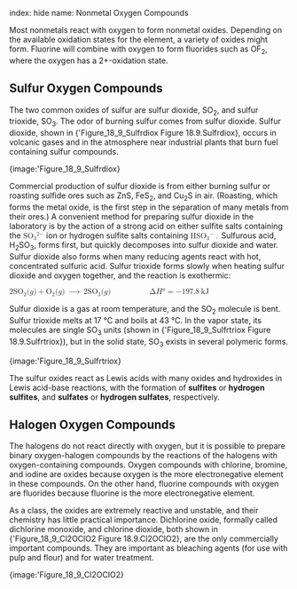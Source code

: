 index: hide
name: Nonmetal Oxygen Compounds

Most nonmetals react with oxygen to form nonmetal oxides. Depending on the available oxidation states for the element, a variety of oxides might form. Fluorine will combine with oxygen to form fluorides such as OF<sub>2</sub>, where the oxygen has a 2+-oxidation state.

## Sulfur Oxygen Compounds

The two common oxides of sulfur are sulfur dioxide, SO<sub>2</sub>, and sulfur trioxide, SO<sub>3</sub>. The odor of burning sulfur comes from sulfur dioxide. Sulfur dioxide, shown in {'Figure_18_9_Sulfrdiox Figure 18.9.Sulfrdiox}, occurs in volcanic gases and in the atmosphere near industrial plants that burn fuel containing sulfur compounds.


{image:'Figure_18_9_Sulfrdiox}
        

Commercial production of sulfur dioxide is from either burning sulfur or roasting sulfide ores such as ZnS, FeS<sub>2</sub>, and Cu<sub>2</sub>S in air. (Roasting, which forms the metal oxide, is the first step in the separation of many metals from their ores.) A convenient method for preparing sulfur dioxide in the laboratory is by the action of a strong acid on either sulfite salts containing the <math xmlns:q="http://cnx.rice.edu/qml/1.0" xmlns:m="http://www.w3.org/1998/Math/MathML" xmlns:bib="http://bibtexml.sf.net/" xmlns:md="http://cnx.rice.edu/mdml" xmlns="http://cnx.rice.edu/cnxml"><mrow><msub><mrow><mtext>SO</mtext></mrow><mn>3</mn></msub><msup><mrow/><mrow><mn>2−</mn></mrow></msup></mrow></math> ion or hydrogen sulfite salts containing <math xmlns:q="http://cnx.rice.edu/qml/1.0" xmlns:m="http://www.w3.org/1998/Math/MathML" xmlns:bib="http://bibtexml.sf.net/" xmlns:md="http://cnx.rice.edu/mdml" xmlns="http://cnx.rice.edu/cnxml"><mrow><msub><mrow><mtext>HSO</mtext></mrow><mn>3</mn></msub><msup><mrow/><mtext>−</mtext></msup><mo>.</mo></mrow></math> Sulfurous acid, H<sub>2</sub>SO<sub>3</sub>, forms first, but quickly decomposes into sulfur dioxide and water. Sulfur dioxide also forms when many reducing agents react with hot, concentrated sulfuric acid. Sulfur trioxide forms slowly when heating sulfur dioxide and oxygen together, and the reaction is exothermic:

<math xmlns:q="http://cnx.rice.edu/qml/1.0" xmlns:m="http://www.w3.org/1998/Math/MathML" xmlns:bib="http://bibtexml.sf.net/" xmlns:md="http://cnx.rice.edu/mdml" xmlns="http://cnx.rice.edu/cnxml"><mrow><mn>2</mn><msub><mrow><mtext>SO</mtext></mrow><mn>2</mn></msub><mo stretchy="false">(</mo><mi>g</mi><mo stretchy="false">)</mo><mo>+</mo><msub><mtext>O</mtext><mn>2</mn></msub><mo stretchy="false">(</mo><mi>g</mi><mo stretchy="false">)</mo><mspace width="0.2em"/><mo stretchy="false">⟶</mo><mspace width="0.2em"/><mn>2</mn><msub><mrow><mtext>SO</mtext></mrow><mn>3</mn></msub><mo stretchy="false">(</mo><mi>g</mi><mo stretchy="false">)</mo><mspace width="5em"/><mtext>Δ</mtext><mi>H</mi><mtext>°</mtext><mo>=</mo><mn>−197.8</mn><mspace width="0.2em"/><mtext>kJ</mtext></mrow></math>

Sulfur dioxide is a gas at room temperature, and the SO<sub>2</sub> molecule is bent. Sulfur trioxide melts at 17 °C and boils at 43 °C. In the vapor state, its molecules are single SO<sub>3</sub> units (shown in {'Figure_18_9_Sulfrtriox Figure 18.9.Sulfrtriox}), but in the solid state, SO<sub>3</sub> exists in several polymeric forms.


{image:'Figure_18_9_Sulfrtriox}
        

The sulfur oxides react as Lewis acids with many oxides and hydroxides in Lewis acid-base reactions, with the formation of  **sulfites** or  **hydrogen sulfites**, and  **sulfates** or  **hydrogen sulfates**, respectively.

## Halogen Oxygen Compounds

The halogens do not react directly with oxygen, but it is possible to prepare binary oxygen-halogen compounds by the reactions of the halogens with oxygen-containing compounds. Oxygen compounds with chlorine, bromine, and iodine are oxides because oxygen is the more electronegative element in these compounds. On the other hand, fluorine compounds with oxygen are fluorides because fluorine is the more electronegative element.

As a class, the oxides are extremely reactive and unstable, and their chemistry has little practical importance. Dichlorine oxide, formally called dichlorine monoxide, and chlorine dioxide, both shown in {'Figure_18_9_Cl2OClO2 Figure 18.9.Cl2OClO2}, are the only commercially important compounds. They are important as bleaching agents (for use with pulp and flour) and for water treatment.


{image:'Figure_18_9_Cl2OClO2}
        

